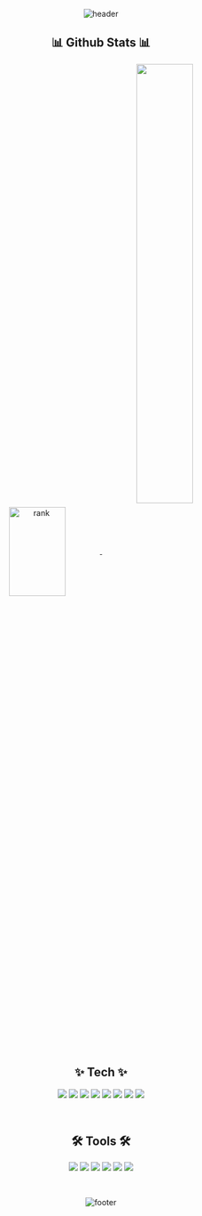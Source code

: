 

<!--
**JaeYooooon/JaeYooooon** is a ✨ _special_ ✨ repository because its `README.md` (this file) appears on your GitHub profile.
Here are some ideas to get you started:
[![Top Langs](https://github-readme-stats.vercel.app/api/top-langs/?username=JaeYooooon&layout=compact)](https://github.com/JaeYooooon/github-readme-stats)
- 🔭 I’m currently working on ...
- 🌱 I’m currently learning ...
- 👯 I’m looking to collaborate on ...
- 🤔 I’m looking for help with ...
- 💬 Ask me about ...
- 📫 How to reach me: ...
- 😄 Pronouns: ...
- ⚡ Fun fact: ...
-->
<div align="center">

![header](https://capsule-render.vercel.app/api?type=waving&color=gradient&height=160&section=header&text=JaeYoon's%20GitHub&fontAlign=50&fontAlignY=63&fontSize=90&fontColor=e6e6fa  )

## 📊 Github Stats 📊
<a href="https://opgc.me/#/users/JaeYooooon" target="_blank">
<img align="center" width="45%" height="160px" src="https://api.opgc.me/githubs/users/JaeYooooon/tag/?theme=prism" alt="rank" />
</a>

<a href="https://github.com/JaeYooooon">

<img align="center" width="45%" src="https://github-readme-stats.vercel.app/api?username=JaeYooooon&show_icons=true&theme=cobalt"/>

</a>

<!--
## 📚 Tech Stack 📚
    -->
  <br>
  <br>
  <p> 
    <h2> ✨ Tech ✨ </h2>
    <img src="https://img.shields.io/badge/Java-007396?style=for-the-square&logo=Conda-Forge&logoColor=white"> 
    <img src="https://img.shields.io/badge/JavaScript-ffb13b?style=for-the-square&logo=javascript&logoColor=white"/>
    <img src="https://img.shields.io/badge/HTML-E34F26?style=for-the-square&logo=html5&logoColor=white">
    <img src="https://img.shields.io/badge/CSS-1572B6?style=for-the-square&logo=css3&logoColor=white"/>
    <img src="https://img.shields.io/badge/BootStrap-7952B3?style=for-the-square&logo=bootstrap&logoColor=white">
    <img src="https://img.shields.io/badge/SpringBoot-6DB33F?style=for-the-square&logo=SpringBoot&logoColor=white"/>
    <img src="https://img.shields.io/badge/jQuery-0769AD?style=for-the-square&logo=jquery&logoColor=white"/>  
    <img src="https://img.shields.io/badge/MySQL-4479A1?style=for-the-square&logo=MySql&logoColor=white"/>
  </p>
  <br>
  <p>
    <h2> 🛠 Tools 🛠 </h2>
    <img src="https://img.shields.io/badge/IntelliJIDEA-000000?style=for-the-square&logo=intellijidea&logoColor=white"/>
    <img src="https://img.shields.io/badge/Eclipse-FE7A16?style=for-the-square&logo=eclipse&logoColor=white"/>
    <img src="https://img.shields.io/badge/Visual%20Studio%20Code-0078d7?style=for-the-square&logo=visual-studio-code&logoColor=white"/>
    <img src="https://img.shields.io/badge/Gradle-02303A?style=for-the-square&logo=gradle&logoColor=white"/>
    <img src="https://img.shields.io/badge/Apache%20Maven-C71A36?style=for-the-square&logo=Apache%20Maven&logoColor=white"/>
    <img src="https://img.shields.io/badge/GitHub-181717?style=for-the-square&logo=github&logoColor=white"/>
  </p>

</div>

<!--
[![Top Langs](https://github-readme-stats.vercel.app/api/top-langs/?username=JaeYooooon&layout=compact)](https://github.com/JaeYooooon/github-readme-stats)


```
class Profile {
    static final String USERNAME = "JaeYoooon";
    static final Map<TechStack, String> TECH_STACK_MAP = Map.of(
     
        Backend, Set.of(
            "java", "Spring Boot", "JPA", "myBatis"
        ),
            
        Frontend, Set.of(
            "jsp", "JQuery",
            "HTML", "CSS", "BootStrap"
        ),
            
        Database, Set.of(
            "Mysql"
        )
        
        ETC, Set.of(
            "GitHub", "Slack",
            "IntelliJIDEA", "Eclipse", "VisualStudioCode"
        )
    );
}
```-->


<div align="center">
  <br>
  
  ![footer](https://capsule-render.vercel.app/api?section=footer&type=waving&color=gradient)
  
</div>
